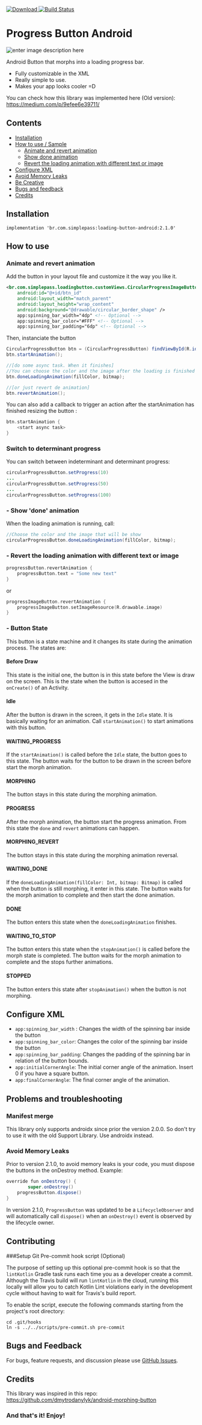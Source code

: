
[ ![Download](https://api.bintray.com/packages/lehen01/maven/loading-button/images/download.svg) ](https://bintray.com/lehen01/maven/loading-button/_latestVersion)[![Build Status](https://travis-ci.org/leandroBorgesFerreira/LoadingButtonAndroid.svg?branch=master)](https://travis-ci.org/leandroBorgesFerreira/LoadingButtonAndroid)

# Progress Button Android

![enter image description here](https://i.stack.imgur.com/8SHR1.gif)

Android Button that morphs into a loading progress bar.

  - Fully customizable in the XML
  - Really simple to use.
  - Makes your app looks cooler =D

You can check how this library was implemented here (Old version): https://medium.com/p/9efee6e39711/

## Contents

 - [Installation](#installation)
 - [How to use / Sample](#how-to-use)
	 - [Animate and revert animation](#animate-and-revert-animation)
	 -  [Show done animation](#show-done-animation)
	 - [Revert the loading animation with different text or image](#revert-the-loading-animation-with-different-text-or-image)
 - [Configure XML](#configure-xml)
 - [Avoid Memory Leaks](#avoid-memory-leaks)
 - [Be Creative](#be-creative)
 - [Bugs and feedback](#bugs-and-feedback)
 - [Credits](#credits)

## Installation 

    implementation 'br.com.simplepass:loading-button-android:2.1.0'

## How to use

### Animate and revert animation

Add the button in your layout file and customize it the way you like it.

```xml
<br.com.simplepass.loadingbutton.customViews.CircularProgressImageButton
	android:id="@+id/btn_id"
	android:layout_width="match_parent"
	android:layout_height="wrap_content"
	android:background="@drawable/circular_border_shape" />
	app:spinning_bar_width="4dp" <!-- Optional -->
	app:spinning_bar_color="#FFF" <!-- Optional -->
	app:spinning_bar_padding="6dp" <!-- Optional -->
```

Then, instanciate the button

```java
CircularProgressButton btn = (CircularProgressButton) findViewById(R.id.btn_id)
btn.startAnimation();

//[do some async task. When it finishes]
//You can choose the color and the image after the loading is finished
btn.doneLoadingAnimation(fillColor, bitmap);

//[or just revert de animation]
btn.revertAnimation();
```

You can also add a callback to trigger an action after the startAnimation has finished resizing the button :

```kotlin
btn.startAnimation {
	<start async task>
}
```

### Switch to determinant progress
You can switch between indeterminant and determinant progress:

```java
circularProgressButton.setProgress(10)
...
circularProgressButton.setProgress(50)
...
circularProgressButton.setProgress(100)
```

### - Show 'done' animation

When the loading animation is running, call:

```java
//Choose the color and the image that will be show
circularProgressButton.doneLoadingAnimation(fillColor, bitmap);
```

### - Revert the loading animation with different text or image

```kotlin
progressButton.revertAnimation {
	progressButton.text = "Some new text"
}
```

or

```kotlin
progressImageButton.revertAnimation {
	progressImageButton.setImageResource(R.drawable.image)
}
```

### - Button State

This button is a state machine and it changes its state during the animation process. The states are:

#### Before Draw
This state is the initial one, the button is in this state before the View is draw on the screen. This is the state when the button is accesed in the `onCreate()` of an Activity. 

#### Idle
After the button is drawn in the screen, it gets in the `Idle` state. It is basically waiting for an animation. Call `startAnimation()` to start animations with this button.

#### WAITING_PROGRESS
If the `startAnimation()` is called before the `Idle` state, the button goes to this state. The button waits for the button to be drawn in the screen before start the morph animation.

#### MORPHING
The button stays in this state during the morphing animation.

#### PROGRESS
After the morph animation, the button start the progress animation. From this state the `done` and `revert` animations can happen.

#### MORPHING_REVERT
The button stays in this state during the morphing animation reversal. 

#### WAITING_DONE
If the `doneLoadingAnimation(fillColor: Int, bitmap: Bitmap)` is called when the button is still morphing, it enter in this state. The button waits for the morph animation to complete and then start the done animation.

#### DONE
The button enters this state when the `doneLoadingAnimation` finishes.

#### WAITING\_TO\_STOP
The button enters this state when the `stopAnimation()` is called before the morph state is completed. The button waits for the morph animation to complete and the stops further animations. 

#### STOPPED
The button enters this state after `stopAnimation()` when the button is not morphing. 

## Configure XML

 - `app:spinning_bar_width` : Changes the width of the spinning bar inside the button
 - `app:spinning_bar_color`: Changes the color of the spinning bar inside the button
 - `app:spinning_bar_padding`: Changes the padding of the spinning bar in relation of the button bounds.
 - `app:initialCornerAngle`: The initial corner angle of the animation. Insert 0 if you have a square button.
 - `app:finalCornerAngle`: The final corner angle of the animation.

## Problems and troubleshooting

### Manifest merge

This library only supports androidx since prior the version 2.0.0. So don't try to use it with the old Support Library. Use androidx instead.

### Avoid Memory Leaks
Prior to version 2.1.0, to avoid memory leaks is your code, you must dispose the buttons in the onDestroy method. Example:

```java
override fun onDestroy() {
        super.onDestroy()
	progressButton.dispose()
}
```

In version 2.1.0, `ProgressButton` was updated to be a `LifecycleObserver` and will automatically
call `dispose()` when an `onDestroy()` event is observed by the lifecycle owner.

## Contributing
###Setup Git Pre-commit hook script (Optional)

The purpose of setting up this optional pre-commit hook is so that the `lintKotlin` Gradle task runs each time you as a developer create a commit. Although the Travis build will run `lintKotlin` in the cloud, running this locally will allow you to catch Kotlin Lint violations early in the development cycle without having to wait for Travis's build report.

To enable the script, execute the following commands starting from the project's root directory:

	cd .git/hooks
	ln -s ../../scripts/pre-commit.sh pre-commit     

## Bugs and Feedback

For bugs, feature requests, and discussion please use [GitHub Issues](https://github.com/leandroBorgesFerreira/LoadingButtonAndroid/issues).

## Credits

This library was inspired in this repo: https://github.com/dmytrodanylyk/android-morphing-button

### And that's it! Enjoy!
